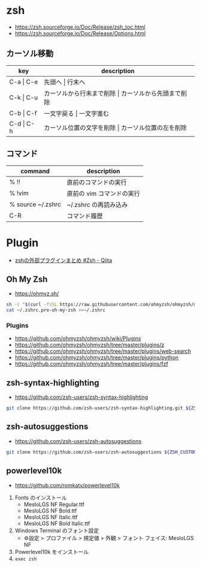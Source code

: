 # zsh
- https://zsh.sourceforge.io/Doc/Release/zsh_toc.html
- https://zsh.sourceforge.io/Doc/Release/Options.html
## カーソル移動
| key | description |
| ---- | ------ |
| C-a \| C-e | 先頭へ \| 行末へ |
| C-k \| C-u | カーソルから行末まで削除 \| カーソルから先頭まで削除 |
| C-b \| C-f | 一文字戻る \| 一文字進む |
| C-d \| C-h | カーソル位置の文字を削除 \| カーソル位置の左を削除|

## コマンド
| command | description |
| ------- | ----------- |
| % !!      | 直前のコマンドの実行 |
| % !vim    | 直前の vim コマンドの実行 |
| % source ~/.zshrc | ~/.zshrc の再読み込み |
| C-R | コマンド履歴 |
  
# Plugin
- [zshの外部プラグインまとめ #Zsh - Qiita](https://qiita.com/mollifier/items/1220c0eeaa93e82f8afc)
## Oh My Zsh
- https://ohmyz.sh/
```zsh
sh -c "$(curl -fsSL https://raw.githubusercontent.com/ohmyzsh/ohmyzsh/master/tools/install.sh)"
cat ~/.zshrc.pre-oh-my-zsh >>~/.zshrc
```
### Plugins
- https://github.com/ohmyzsh/ohmyzsh/wiki/Plugins
- https://github.com/ohmyzsh/ohmyzsh/tree/master/plugins/z
- https://github.com/ohmyzsh/ohmyzsh/tree/master/plugins/web-search
- https://github.com/ohmyzsh/ohmyzsh/tree/master/plugins/python
- https://github.com/ohmyzsh/ohmyzsh/tree/master/plugins/fzf
## zsh-syntax-highlighting
- https://github.com/zsh-users/zsh-syntax-highlighting
```zsh
git clone https://github.com/zsh-users/zsh-syntax-highlighting.git ${ZSH_CUSTOM:-~/.oh-my-zsh/custom}/plugins/zsh-syntax-highlighting
```
## zsh-autosuggestions
- https://github.com/zsh-users/zsh-autosuggestions
```zsh
git clone https://github.com/zsh-users/zsh-autosuggestions ${ZSH_CUSTOM:-~/.oh-my-zsh/custom}/plugins/zsh-autosuggestions
```
## powerlevel10k
- https://github.com/romkatv/powerlevel10k
1. Fonts のインストール
   - MesloLGS NF Regular.ttf
   - MesloLGS NF Bold.ttf
   - MesloLGS NF Italic.ttf
   - MesloLGS NF Bold Italic.ttf
2. Windows Terminal のフォント設定
   - ⚙設定 > プロファイル > 規定値 > 外観 > フォント フェイス: MesloLGS NF
3. Powerlevel10k をインストール
4. `exec zsh`
   
